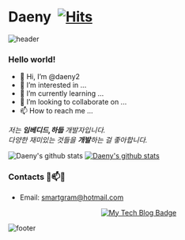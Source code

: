 

# Daeny&nbsp; [![Hits](https://hits.seeyoufarm.com/api/count/incr/badge.svg?url=https%3A%2F%2Fgithub.com%2Fdaeny2%2Fdaeny2)](https://hits.seeyoufarm.com) 

![header](https://capsule-render.vercel.app/api?type=wave&color=gradient&height=150&section=header&text=Daeny's%20Github&fontSize=40)

### Hello world!&nbsp;

- 👋 Hi, I’m @daeny2
- 👀 I’m interested in ...
- 🌱 I’m currently learning ...
- 💞️ I’m looking to collaborate on ...
- 📫 How to reach me ...


<p>
  <em>
    저는 <b>임베디드,하둡 </b> 개발자입니다. <br>
    다양한 재미있는 것들을 <b>개발</b>하는 걸 좋아합니다. <br>
  </em>  
</p>

![Daeny's github stats](https://github-readme-stats.vercel.app/api?username=daeny2&show_icons=true)
[![Daeny's github stats](https://github-readme-stats.vercel.app/api/top-langs/?username=daeny2&show_icons=true&hide_border=true&title_color=004386&icon_color=004386&layout=compact)](https://github.com/daeny2)

  

<!--
### Project ⚡

* Development Diary Blog([blog](https://kinetic27.github.io))
* [Unknown to Wellknown](https://github.com/justiceHui/Unknown-To-Wellknown): Advanced Algorithm Introduction
* [814Solver](https://github.com/kimjg1119/814Solver): [BOJ 18789 814-2](https://www.acmicpc.net/problem/18789) solver using Genetic Algorithm
-->

### Contacts 🎁📫🎁


* Email: smartgram@hotmail.com

  <div align=center>
  
  [![My Tech Blog Badge](http://img.shields.io/badge/-My%20Tech%20blog-black?style=flat-square&logo=github&link=http://smartgram.org/)](http://smartgram.org/) 

  </div>
  
![footer](https://capsule-render.vercel.app/api?type=wave&color=gradient&height=100&section=footer)


<!---
daeny2/daeny2 is a ✨ special ✨ repository because its `README.md` (this file) appears on your GitHub profile.
You can click the Preview link to take a look at your changes.
--->
